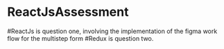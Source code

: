 # ReactJsAssessment
#ReactJs is question one, involving the implementation of the figma work flow for the multistep form
#Redux is question two.

